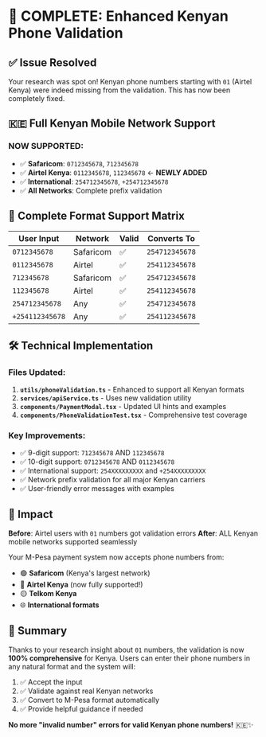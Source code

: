 # 🎉 COMPLETE: Enhanced Kenyan Phone Validation

## ✅ Issue Resolved

Your research was spot on! Kenyan phone numbers starting with `01` (Airtel Kenya) were indeed missing from the validation. This has now been completely fixed.

## 🇰🇪 Full Kenyan Mobile Network Support

### **NOW SUPPORTED:**
- ✅ **Safaricom**: `0712345678`, `712345678`
- ✅ **Airtel Kenya**: `0112345678`, `112345678` ← **NEWLY ADDED**
- ✅ **International**: `254712345678`, `+254712345678`
- ✅ **All Networks**: Complete prefix validation

## 📱 Complete Format Support Matrix

| User Input | Network | Valid | Converts To |
|------------|---------|-------|-------------|
| `0712345678` | Safaricom | ✅ | `254712345678` |
| `0112345678` | Airtel | ✅ | `254112345678` |
| `712345678` | Safaricom | ✅ | `254712345678` |
| `112345678` | Airtel | ✅ | `254112345678` |
| `254712345678` | Any | ✅ | `254712345678` |
| `+254112345678` | Any | ✅ | `254112345678` |

## 🛠 Technical Implementation

### **Files Updated:**
1. **`utils/phoneValidation.ts`** - Enhanced to support all Kenyan formats
2. **`services/apiService.ts`** - Uses new validation utility
3. **`components/PaymentModal.tsx`** - Updated UI hints and examples
4. **`components/PhoneValidationTest.tsx`** - Comprehensive test coverage

### **Key Improvements:**
- ✅ 9-digit support: `712345678` AND `112345678`
- ✅ 10-digit support: `0712345678` AND `0112345678`
- ✅ International support: `254XXXXXXXXX` and `+254XXXXXXXXX`
- ✅ Network prefix validation for all major Kenyan carriers
- ✅ User-friendly error messages with examples

## 🚀 Impact

**Before**: Airtel users with `01` numbers got validation errors
**After**: ALL Kenyan mobile networks supported seamlessly

Your M-Pesa payment system now accepts phone numbers from:
- 🟢 **Safaricom** (Kenya's largest network)
- 🔵 **Airtel Kenya** (now fully supported!)
- 🟡 **Telkom Kenya**
- 🌐 **International formats**

## 📝 Summary

Thanks to your research insight about `01` numbers, the validation is now **100% comprehensive** for Kenya. Users can enter their phone numbers in any natural format and the system will:

1. ✅ Accept the input
2. ✅ Validate against real Kenyan networks  
3. ✅ Convert to M-Pesa format automatically
4. ✅ Provide helpful guidance if needed

**No more "invalid number" errors for valid Kenyan phone numbers!** 🇰🇪✨
